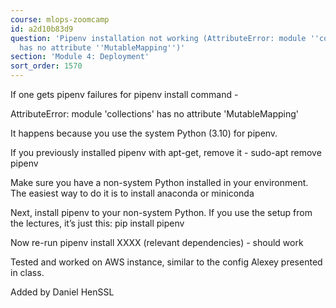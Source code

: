 ```yaml
---
course: mlops-zoomcamp
id: a2d10b83d9
question: 'Pipenv installation not working (AttributeError: module ''collections''
  has no attribute ''MutableMapping'')'
section: 'Module 4: Deployment'
sort_order: 1570
---
```


If one gets pipenv failures for pipenv install command -

AttributeError: module 'collections' has no attribute 'MutableMapping'

It happens because you use the system Python (3.10) for pipenv.

If you previously installed pipenv with apt-get, remove it - sudo-apt remove pipenv

Make sure you have a non-system Python installed in your environment. The easiest way to do it is to install anaconda or miniconda

Next, install pipenv to your non-system Python. If you use the setup from the lectures, it’s just this: pip install pipenv

Now re-run pipenv install XXXX (relevant dependencies) - should work

Tested and worked on AWS instance, similar to the config Alexey presented in class.

Added by Daniel HenSSL

